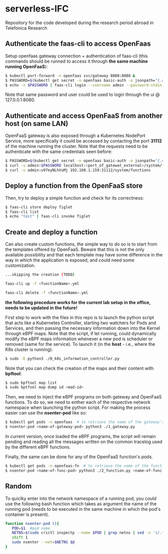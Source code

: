 # serverless-IFC
Repository for the code developed during the research period abroad in Telefonica Research

## Authenticate the faas-cli to access OpenFaas
Setup openfaas gateway connection + authentication of faas-cli (this commands should be runned to access it through **the same machine running OpenFaaS**):
```bash
$ kubectl port-forward -n openfaas svc/gateway 8080:8080 &
$ PASSWORD=$(kubectl get secret -n openfaas basic-auth -o jsonpath="{.data.basic-auth-password}" | base64 --decode; echo)
$ echo -n $PASSWORD | faas-cli login --username admin --password-stdin
```
Note that same password and user could be used to login through the ui @ 127.0.0.1:8080.

## Authenticate and access OpenFaaS from another host (on same LAN)
OpenFaaS gateway is also exposed through a Kubernetes NodePort Service, more specifically it could be accessed by contacting the port **31112** of the machine running the cluster. Note that the requests need to be authenticate with the same credentials seen before:

```bash
$ PASSWORD=$(kubectl get secret -n openfaas basic-auth -o jsonpath="{.data.basic-auth-password}" | base64 --decode; echo)
$ curl -u admin:$PASSWORD localhost:<port_of_gatewat_external>/system/functions
$ curl -u admin:u97eyNLhVuMj 192.168.1.159:31112/system/functions
```

## Deploy a function from the OpenFaaS store
Then, try to deploy a simple function and check for its correctness:
```bash
$ faas-cli store deploy figlet
$ faas-cli list
$ echo "test" | faas-cli invoke figlet
```

## Create and deploy a function
Can also create custom functions, the simple way to do so is to start from the templates offered by OpenFaaS. Beware that this is not the only available possibility and that each template may have some difference in the way in which the application is exposed, and could need some customization.

```bash
...skipping the creation (TODO)

faas-cli up -f <functionName>.yml

faas-cli delete -f <functionName>.yml
```

<!--
The current demo want to show the eBPF components in a simple environment. To start the demo you need to create a K8s cluster and install openfaas:

```bash
kind create cluster -n demo --config=./kind-config.yml
```

Then, for an easy installation of openFaaS, do:
```bash
arkade install openfaas
```

-->

**the following procedure works for the current lab setup in the office, needs to be updated in the future!**

First step to work with the files in this repo is to launch the python script that acts like a Kubernetes Controller, starting two watchers for Pods and Services, and then passing the necessary information down into the Kernel through eBPF maps. Note that the script, if let running, could dynamically modify the eBPF maps information whenever a new pod is scheduler or removed (same for the service). To launch it (in the **host** - i.e., where the K8s cluster is running):
```bash
$ sudo -E python3 ./0_k8s_information_controller.py
```

Note that you can check the creation of the maps and their content with **bpftool**:
```bash
$ sudo bpftool map list
$ sudo bptfool map dump id <mad-id>
```

Then, we need to inject the eBPF programs on both gateway and OpenFaaS functions. To do so, we need to enther each of the respective network namespace when launching the python script. For making the process easier can use the **nsenter-pod** like so:
```bash
$ kubectl get pods -n openfaas  # to retrieve the name of the gateway's pod
$ nsenter-pod <name-of-gateway-pod> python3 ./1_gateway.py
```
In current version, once loaded the eBPF programs, the script will remain pending and reading all the messages written on the common tracelog used by the different eBPF functions.

Finally, the same can be done for any of the OpenFaaS function's pods.
```bash
$ kubectl get pods -n openfaas-fn  # to retrieve the name of the functions' pod
$ nsenter-pod <name-of-func-pod> python3 ./2_function.py <name-of-func-pod>
```

## Random
To quiclky enter into the network namespace of a running pod, you could use the following bash function which takes as argument the name of the running pod (needs to be executed in the same machine in which the pod's container is present).

```bash
function nsenter-pod (){
   POD=$1  #pod name
   NETNS=$(sudo crictl inspectp --name $POD | grep netns | sed -n 's/.*"path": "\([^"]*\)".*/\1/p')
   shift 1
   sudo nsenter --net=$NETNS $@
}
```


